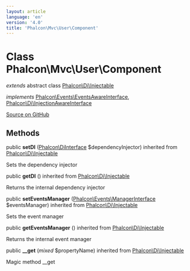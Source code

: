 ```yaml
---
layout: article
language: 'en'
version: '4.0'
title: 'Phalcon\Mvc\User\Component'
---
```

# Class **Phalcon\Mvc\User\Component**

*extends* abstract class [Phalcon\Di\Injectable](Phalcon_Di_Injectable)

*implements* [Phalcon\Events\EventsAwareInterface](Phalcon_Events_EventsAwareInterface), [Phalcon\Di\InjectionAwareInterface](Phalcon_Di_InjectionAwareInterface)

<a href="https://github.com/phalcon/cphalcon/tree/v4.0.0/phalcon/mvc/user/component.zep" class="btn btn-default btn-sm">Source on GitHub</a>

## Methods
public  **setDI** ([Phalcon\DiInterface](Phalcon_DiInterface) $dependencyInjector) inherited from [Phalcon\Di\Injectable](Phalcon_Di_Injectable)

Sets the dependency injector



public  **getDI** () inherited from [Phalcon\Di\Injectable](Phalcon_Di_Injectable)

Returns the internal dependency injector



public  **setEventsManager** ([Phalcon\Events\ManagerInterface](Phalcon_Events_ManagerInterface) $eventsManager) inherited from [Phalcon\Di\Injectable](Phalcon_Di_Injectable)

Sets the event manager



public  **getEventsManager** () inherited from [Phalcon\Di\Injectable](Phalcon_Di_Injectable)

Returns the internal event manager



public  **__get** (*mixed* $propertyName) inherited from [Phalcon\Di\Injectable](Phalcon_Di_Injectable)

Magic method __get



